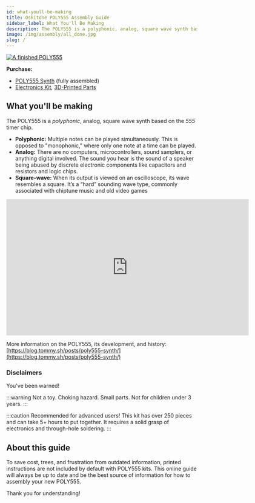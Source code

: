 ```yaml
---
id: what-youll-be-making
title: Oskitone POLY555 Assembly Guide
sidebar_label: What You'll Be Making
description: The POLY555 is a polyphonic, analog, square wave synth based on the 555 timer chip.
image: /img/assembly/all_done.jpg
slug: /
---
```


[![A finished POLY555](/img/assembly/all_done.jpg)](/img/assembly/all_done.jpg)

**Purchase:**

- [POLY555 Synth](https://www.oskitone.com/product/poly555-synth) (fully assembled)
- [Electronics Kit](https://www.oskitone.com/product/poly555-synth-diy-kit), [3D-Printed Parts](https://www.oskitone.com/product/poly555-synth-3d-printed-parts)

## What you'll be making

The POLY555 is a _polyphonic_, analog, square wave synth based on the _555_ timer chip.

- **Polyphonic:**​ Multiple notes can be played simultaneously. This is opposed to "monophonic," where only one note at a time can be played.
- **Analog:**​ There are no computers, microcontrollers, sound samplers, or anything digital involved. The sound you hear is the sound of a speaker being abused by discrete electronic components like capacitors and resistors and logic chips.
- **Square-wave:**​ When its output is viewed on an oscilloscope, its wave resembles a square. It’s a “hard” sounding wave type, commonly associated with chiptune music and old video games

<p><iframe src="https://player.vimeo.com/video/487720782" width="640" height="360" frameborder="0" allow="autoplay; fullscreen" allowfullscreen></iframe></p>

More information on the POLY555, its development, and history: <br />
[https://blog.tommy.sh/posts/poly555-synth/](https://blog.tommy.sh/posts/poly555-synth/)

### Disclaimers

You've been warned!

:::warning
Not a toy. Choking hazard. Small parts. Not for children under 3 years.
:::

:::caution
Recommended for advanced users! This kit has over 250 pieces and can take 5+ hours to put together. It requires a solid grasp of electronics and through-hole soldering.
:::

## About this guide

To save cost, trees, and frustration from outdated information, printed instructions are not included by default with POLY555 kits. This online guide will always be up to date and be the best source of information for how to assembly your new POLY555.

Thank you for understanding!
